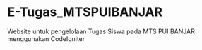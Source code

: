 # E-Tugas_MTSPUIBANJAR
Website untuk pengelolaan Tugas Siswa pada MTS PUI BANJAR menggunakan CodeIgniter
